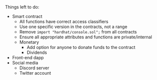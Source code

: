 Things left to do:
- Smart contract
    - All functions have correct access classifiers
    - Use one specific version in the contracts, not a range
    - Remove `import "hardhat/console.sol";` from all contracts
    - Ensure all appropriate attributes and functions are private/internal
    - Monetary
        - Add option for anyone to donate funds to the contract
        - Dividends
- Front-end dapp
- Social media
    - Discord server
    - Twitter account
